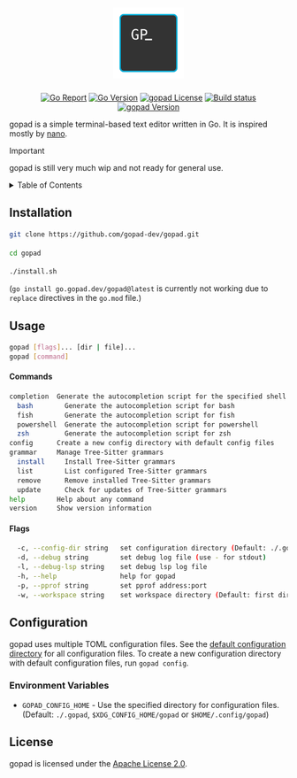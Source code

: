 <div align="center">

<h1>
<picture>
  <source media="(prefers-color-scheme: dark)" srcset=".github/gopad_dark.svg">
  <source media="(prefers-color-scheme: light)" srcset=".github/gopad_light.svg">
  <img alt="gopad" height="128" src=".github/gopad.svg">
</picture>
</h1>

[![Go Report](https://goreportcard.com/badge/go.gopad.dev/gopad)](https://goreportcard.com/report/go.gopad.dev/gopad)
[![Go Version](https://img.shields.io/github/go-mod/go-version/gopad-dev/gopad)](https://golang.org/doc/devel/release.html)
[![gopad License](https://img.shields.io/github/license/gopad-dev/gopad)](LICENSE)
[![Build status](https://github.com/gopad-dev/gopad/actions/workflows/build.yml/badge.svg)](https://github.com/gopad-dev/gopad/actions)
[![gopad Version](https://img.shields.io/github/v/tag/gopad-dev/gopad?label=release)](https://go.gopad.dev/gopad/releases/latest)

</div>

gopad is a simple terminal-based text editor written in Go. It is inspired mostly by [nano](https://www.nano-editor.org/).

> [!IMPORTANT]
> gopad is still very much wip and not ready for general use.

<details>
<summary>Table of Contents</summary>

- [Installation](#installation)
- [Usage](#usage)
    - [Flags](#flags)
    - [Environment Variables](#environment-variables)
- [Configuration](#configuration)
- [License](#license)

</details>

## Installation

```bash
git clone https://github.com/gopad-dev/gopad.git
  
cd gopad

./install.sh
```

(`go install go.gopad.dev/gopad@latest` is currently not working due to `replace` directives in the `go.mod` file.)

## Usage

```bash
gopad [flags]... [dir | file]...
gopad [command]
```

#### Commands

```bash
completion  Generate the autocompletion script for the specified shell
  bash        Generate the autocompletion script for bash
  fish        Generate the autocompletion script for fish
  powershell  Generate the autocompletion script for powershell
  zsh         Generate the autocompletion script for zsh
config      Create a new config directory with default config files
grammar     Manage Tree-Sitter grammars
  install     Install Tree-Sitter grammars
  list        List configured Tree-Sitter grammars
  remove      Remove installed Tree-Sitter grammars
  update      Check for updates of Tree-Sitter grammars
help        Help about any command
version     Show version information
```

#### Flags

```bash
  -c, --config-dir string   set configuration directory (Default: ./.gopad, $XDG_CONFIG_HOME/gopad or $HOME/.config/gopad)
  -d, --debug string        set debug log file (use - for stdout)
  -l, --debug-lsp string    set debug lsp log file
  -h, --help                help for gopad
  -p, --pprof string        set pprof address:port
  -w, --workspace string    set workspace directory (Default: first directory argument)
```

## Configuration

gopad uses multiple TOML configuration files. See the [default configuration directory](config) for all configuration files.
To create a new configuration directory with default configuration files, run `gopad config`. 

### Environment Variables

- `GOPAD_CONFIG_HOME` - Use the specified directory for configuration files. (Default: `./.gopad`, `$XDG_CONFIG_HOME/gopad` or `$HOME/.config/gopad`)

## License

gopad is licensed under the [Apache License 2.0](LICENSE).
